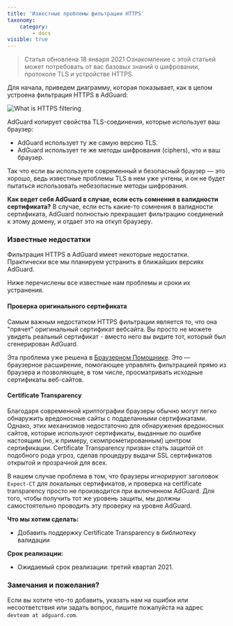 ```yaml
---
title: 'Известные проблемы фильтрации HTTPS'
taxonomy:
    category:
        - docs
visible: true
---
```


> Статья обновлена 18 января 2021
> Ознакомление с этой статьей может потребовать от вас базовых знаний о шифровании, протоколе TLS и устройстве HTTPS.

Для начала, приведем диаграмму, которая показывает, как в целом устроена фильтрация HTTPS в AdGuard:

![What is HTTPS filtering](https://cdn.adguard.com/public/Adguard/Blog/https/what_is_https_filtering_ru.png)

AdGuard копирует свойства TLS-соединения, которые использует ваш браузер:

* AdGuard использует ту же самую версию TLS.
* AdGuard использует те же методы шифрования (ciphers), что и ваш браузер.

Так что если вы используете современный и безопасный браузер — это хорошо, ведь известные проблемы TLS в нем уже учтены, и он не будет пытаться использовать небезопасные методы шифрования.

**Как ведет себя AdGuard в случае, если есть сомнения в валидности сертификата?** 
В случае, если есть какие-то сомнения в валидности сертификата, AdGuard полностью прекращает фильтрацию соединений к этому домену, и отдает это на откуп браузеру.

### Известные недостатки

Фильтрация HTTPS в AdGuard имеет некоторые недостатки. Практически все мы планируем устранить в ближайших версиях AdGuard. 

Ниже перечислены все известные нам проблемы и сроки их устранения.

#### Проверка оригинального сертификата

Самым важным недостатком HTTPS фильтрации является то, что она "прячет" оригинальный сертификат вебсайта. Вы просто не можете увидеть реальный сертификат - вместо него вы видите тот, который был сгенерирован AdGuard.

Эта проблема уже решена в [Браузерном Помощнике](https://adguard.com/ru/adguard-assistant/overview.html). Это — браузерное расширение, помогающее управлять фильтрацией прямо из браузера и позволяющее, в том числе, просматривать исходные сертификаты веб-сайтов.

#### Certificate Transparency

Благодаря современной криптографии браузеры обычно могут легко обнаружить вредоносные сайты с подделанными сертификатами. Однако, этих механизмов недостаточно для обнаружения вредоносных сайтов, которые используют сертификаты, выданные по ошибке настоящим (но, к примеру, скомпрометированным) центром сертификации. Certificate Transparency призван стать защитой от подобного рода угроз, сделав процедуру выдачи SSL сертификатов открытой и прозрачной для всех.

В нашем случае проблема в том, что браузеры игнорируют заголовок `Expect-CT` для локальных сертификатов, и проверка на certificate transparency просто не производится при включенном AdGuard. Для того, чтобы получить тот же уровень защиты, мы должны самостоятельно проводить эту проверку на уровне AdGuard.

**Что мы хотим сделать:**

* Добавить поддержку Certificate Transparency в библиотеку валидации

**Срок реализации:**

* Ожидаемый срок реализации: третий квартал 2021.

### Замечания и пожелания?
Если вы хотите что-то добавить, указать нам на ошибки или несоответствия или задать вопрос, пишите пожалуйста на адрес `devteam at adguard.com`.
